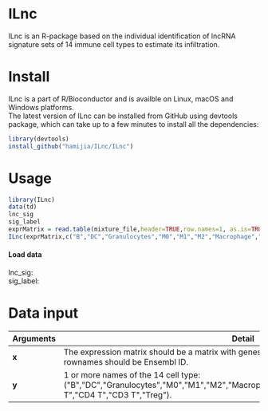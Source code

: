 # ILnc
ILnc is an R-package based on the individual identification of lncRNA signature sets of 14 immune cell types to estimate its infiltration.
# Install
ILnc is a part of R/Bioconductor and is availble on Linux, macOS and Windows platforms.<br>
The latest version of ILnc can be installed from GitHub using devtools package, which can take up to a few minutes to install all the dependencies:<br>
```r
library(devtools)
install_github("hamijia/ILnc/ILnc")
```
# Usage
```r
library(ILnc)
data(td)
lnc_sig
sig_label
exprMatrix = read.table(mixture_file,header=TRUE,row.names=1, as.is=TRUE)
ILnc(exprMatrix,c("B","DC","Granulocytes","M0","M1","M2","Macrophage","Monocyte","Neutrophil","NK","CD8 T","CD4 T","CD3 T","Treg"))
```
#### Load data
lnc_sig:<br>
sig_label:


# Data input
| **Arguments** | **Detail** |
| --- | --- |
| **x** | The expression matrix should be a matrix with genes in rows and samples in columns. The rownames should be Ensembl ID.|
| **y** | 1 or more names of the 14 cell type:("B","DC","Granulocytes","M0","M1","M2","Macrophage","Monocyte","Neutrophil","NK","CD8 T","CD4 T","CD3 T","Treg").|
